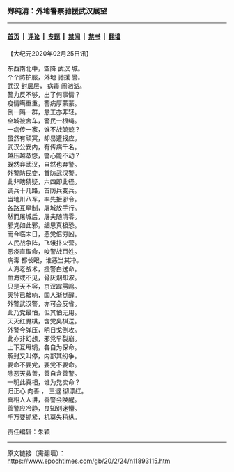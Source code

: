 ### 郑纯清：外地警察驰援武汉展望

---

#### [首页](../../../..?n11893115) &nbsp;|&nbsp; [评论](../../../../../epoch-comment?n11893115) &nbsp;|&nbsp; [专题](../../../../../epoch-special?n11893115) &nbsp;|&nbsp; [禁闻](../../../../../epoch-news?n11893115) &nbsp;|&nbsp; [禁书](../../../../../books?n11893115) &nbsp;|&nbsp; [翻墙](https://github.com/gfw-breaker/nogfw/blob/master/README.md?n11893115)


<div class="post_content" id="artbody" itemprop="articleBody">
 <!-- article content begin -->
 <p>
  【大纪元2020年02月25日讯】
 </p>
 <p>
  东西南北中，空降
  <ok href="https://www.epochtimes.com/gb/tag/%E6%AD%A6%E6%B1%89.html">
   武汉
  </ok>
  城。
  <br/>
  个个防护服，外地
  <ok href="https://www.epochtimes.com/gb/tag/%E9%A9%B0%E6%8F%B4.html">
   驰援
  </ok>
  警。
  <br/>
  <ok href="https://www.epochtimes.com/gb/tag/%E6%AD%A6%E6%B1%89.html">
   武汉
  </ok>
  封层层，
  <ok href="https://www.epochtimes.com/gb/tag/%E7%97%85%E6%AF%92.html">
   病毒
  </ok>
  闹汹汹。
  <br/>
  警力反不够，出了何事情？
  <br/>
  疫情瞒重重，警病厚蒙蒙。
  <br/>
  倒一隔一群，怠工亦非轻。
  <br/>
  全城被舍车，警民一根绳。
  <br/>
  一病传一家，谁不战兢兢？
  <br/>
  虽然有顽冥，却易遭报应。
  <br/>
  武汉公安内，有传病千名。
  <br/>
  越压越蒸怨，警心能不动？
  <br/>
  既然弃武汉，自然也弃警。
  <br/>
  外警防民变，首防武汉警。
  <br/>
  此非瞎猜疑，六四即此径。
  <br/>
  调兵十几路，首防兵变兵。
  <br/>
  当地卅八军，率先拒邪令。
  <br/>
  各路互牵制，屠城放手行。
  <br/>
  然而屠城后，屠夫随清零。
  <br/>
  邪党如此邪，细思真极恐。
  <br/>
  而今临末日，恶党倍穷凶。
  <br/>
  人民战争阵，飞蛾扑火营。
  <br/>
  恶疫直取命，唆警战百姓。
  <br/>
  <ok href="https://www.epochtimes.com/gb/tag/%E7%97%85%E6%AF%92.html">
   病毒
  </ok>
  都长眼，谁恶当其冲。
  <br/>
  人海老战术，援警白送命。
  <br/>
  血海或不见，骨灰烟却浓。
  <br/>
  只是天不容，京汉霹雳鸣。
  <br/>
  天钟已敲响，国人渐觉醒。
  <br/>
  外警武汉警，亦可会反省。
  <br/>
  此乃党最怕，但其怕无用。
  <br/>
  天灭红魔棋，含党臭棋送。
  <br/>
  外警今弹压，明日戈倒攻。
  <br/>
  此亦非幻想，邪党早裂崩。
  <br/>
  上下互甩锅，各自为保命。
  <br/>
  解封又叫停，内部其纷争。
  <br/>
  要命不要党，要党不要命。
  <br/>
  除恶天救善，善自含善警。
  <br/>
  一明此真相，谁为党卖命？
  <br/>
  归正心
  <ok href="https://www.epochtimes.com/gb/tag/%E5%90%91%E5%96%84.html">
   向善
  </ok>
  ，
  <ok href="https://www.epochtimes.com/gb/tag/%E4%B8%89%E9%80%80.html">
   三退
  </ok>
  彻漂红。
  <br/>
  真相人人讲，善警会唤醒。
  <br/>
  善警应冷静，良知别迷懵。
  <br/>
  千万要抓紧，机莫失稍纵。
 </p>
 <p>
  责任编辑：朱颖
 </p>
 <!-- article content end -->
 <div id="below_article_ad">
 </div>
</div>


---

原文链接（需翻墙）：https://www.epochtimes.com/gb/20/2/24/n11893115.htm